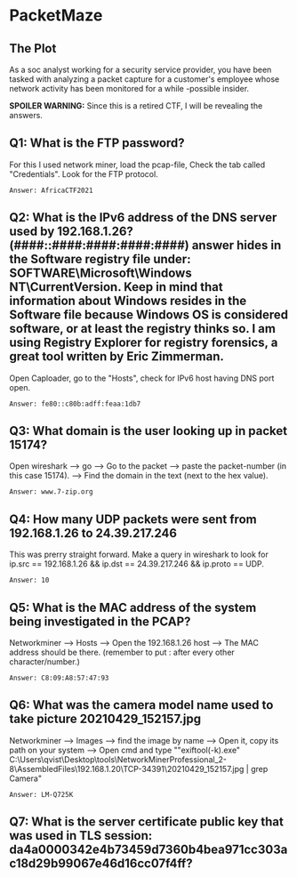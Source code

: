 # PacketMaze

##  The Plot

As a soc analyst working for a security service provider, you have been tasked with analyzing a packet capture for a customer's employee whose network activity has been monitored for a while -possible insider.

**SPOILER WARNING:** Since this is a retired CTF, I will be revealing the answers.

## Q1: What is the FTP password?

For this I used network miner, load the pcap-file, Check the tab called "Credentials". Look for the FTP protocol. 
````
Answer: AfricaCTF2021
````

## Q2: What is the IPv6 address of the DNS server used by 192.168.1.26? (####::####:####:####:####) answer hides in the Software registry file under: SOFTWARE\Microsoft\Windows NT\CurrentVersion. Keep in mind that information about Windows resides in the Software file because Windows OS is considered software, or at least the registry thinks so. I am using Registry Explorer for registry forensics, a great tool written by Eric Zimmerman.

Open Caploader, go to the "Hosts", check for IPv6 host having DNS port open. 
````
Answer: fe80::c80b:adff:feaa:1db7
````
## Q3: What domain is the user looking up in packet 15174?

Open wireshark --> go --> Go to the packet --> paste the packet-number (in this case 15174). --> Find the domain in the text (next to the hex value).
````
Answer: www.7-zip.org
````
## Q4: How many UDP packets were sent from 192.168.1.26 to 24.39.217.246

This was prerry straight forward. Make a query in wireshark to look for ip.src == 192.168.1.26 && ip.dst == 24.39.217.246 && ip.proto == UDP.
````
Answer: 10
````
## Q5: What is the MAC address of the system being investigated in the PCAP?

Networkminer --> Hosts --> Open the 192.168.1.26 host --> The MAC address should be there. (remember to put : after every other character/number.)
````
Answer: C8:09:A8:57:47:93
````
## Q6: What was the camera model name used to take picture 20210429_152157.jpg

Networkminer  --> Images --> find the image by name --> Open it, copy its path on your system --> Open cmd and type ""exiftool(-k).exe" C:\Users\qvist\Desktop\tools\NetworkMinerProfessional_2-8\AssembledFiles\192.168.1.20\TCP-34391\20210429_152157.jpg | grep Camera"
````
Answer: LM-Q725K
````
## Q7: What is the server certificate public key that was used in TLS session: da4a0000342e4b73459d7360b4bea971cc303ac18d29b99067e46d16cc07f4ff?

